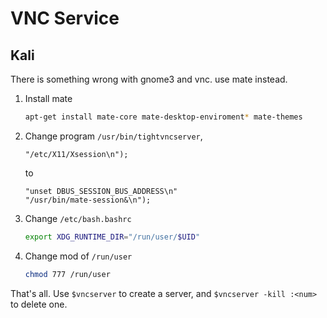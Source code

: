 # VNC Service

## Kali
There is something wrong with gnome3 and vnc. use mate instead.
1. Install mate
    ```bash
    apt-get install mate-core mate-desktop-enviroment* mate-themes
    ```
1. Change program `/usr/bin/tightvncserver`,
    ```
    "/etc/X11/Xsession\n");
    ```
    to
    ```
    "unset DBUS_SESSION_BUS_ADDRESS\n"
    "/usr/bin/mate-session&\n");
    ```
1. Change `/etc/bash.bashrc`
    ```bash
    export XDG_RUNTIME_DIR="/run/user/$UID"
    ```
1. Change mod of `/run/user`
    ```bash
    chmod 777 /run/user
    ```

That's all. Use `$vncserver` to create a server,
and `$vncserver -kill :<num>` to delete one.
